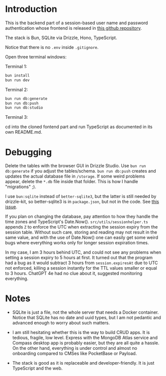 # Introduction

This is the backend part of a session-based user name and password authentication whose frontend is released in [this github repository](https://github.com/aabbtree77/auth-starter-frontend).

The stack is Bun, SQLite via Drizzle, Hono, TypeScript. 

Notice that there is no `.env` inside `.gitignore`. 

Open three terminal windows:

Terminal 1:

```sh
bun install
bun run dev
```

Terminal 2:

```sh
bun run db:generate
bun run db:push
bun run db:studio
```

Terminal 3:

cd into the cloned fontend part and run TypeScript as documented in its own README.md.

# Debugging

Delete the tables with the browser GUI in Drizzle Studio. Use `bun run db:generate` if you adjust the tables/schema. `bun run db:push` creates and updates the actual database file in `/storage`. If some weird problems appear, delete the `*.db` file inside that folder. This is how I handle "migrations" ;). 

I use `bun:sqlite` instead of `better-sqlite3`, but the latter is still needed by drizzle-kit, so better-sqlite3 is in `package.json`, but not in the code. See [this issue](https://github.com/drizzle-team/drizzle-orm/issues/1520).

If you plan on changing the database, pay attention to how they handle the time zones and TypeScript's Date.Now(). `src/utils/sessionhelper.ts` appends `Z` to enforce the UTC when extracting the session expiry from the session table. Without such care, storing and reading may not result in the same value, and with the use of Date.Now() one can easily get some weird bugs where everything works only for longer session expiration times. 

In my case, I am 3 hours behind UTC, and could not see any problems when setting a session expiry to 5 hours at first. It turned out that the program had a bug as it would subtract 3 hours from `session.expiresAt` due to UTC not enforced, killing a session instantly for the TTL values smaller or equal to 3 hours. ChatGPT 4e had no clue about it, suggested monitoring everything.

# Notes

- SQLite is just a file, not the whole server that needs a Docker container. Notice that SQLite has no date and uuid types, but I am not pedantic and advanced enough to worry about such matters.

- I am still hesitating whether this is the way to build CRUD apps. It is tedious, fragile, low level. Express with the MongoDB Atlas service and Compass desktop app is probably easier, but they are all quite a hassle. On the other hand, everything is under control and almost no onboarding compared to CMSes like PocketBase or Payload.

- The stack is good as it is replaceable and developer-friendly. It is just TypeScript and the web.
